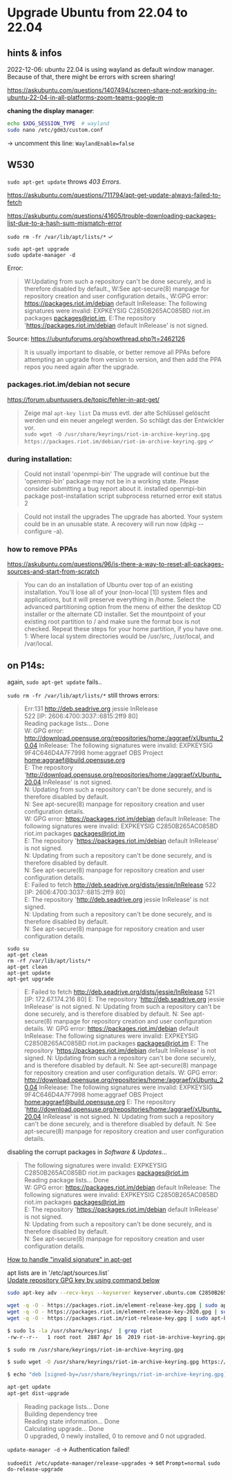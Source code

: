 # Upgrade Ubuntu from 22.04 to 22.04

## hints & infos

2022-12-06: ubuntu 22.04 is using wayland as default window manager. Because of that, there might be errors with screen sharing!

https://askubuntu.com/questions/1407494/screen-share-not-working-in-ubuntu-22-04-in-all-platforms-zoom-teams-google-m

**chaning the display manager**:

``` bash
echo $XDG_SESSION_TYPE  # wayland
sudo nano /etc/gdm3/custom.conf
```
→ uncomment this line: `WaylandEnable=false`

## W530

`sudo apt-get update` throws _403 Errors_.

https://askubuntu.com/questions/711794/apt-get-update-always-failed-to-fetch

https://askubuntu.com/questions/41605/trouble-downloading-packages-list-due-to-a-hash-sum-mismatch-error

`sudo rm -fr /var/lib/apt/lists/*` ✓

```
sudo apt-get upgrade
sudo update-manager -d
```

Error: 
> W:Updating from such a repository can't be done securely, and is therefore disabled by default., W:See apt-secure(8) manpage for repository creation and user configuration details., W:GPG error: https://packages.riot.im/debian default InRelease: The following signatures were invalid: EXPKEYSIG C2850B265AC085BD riot.im packages <packages@riot.im>, E:The repository 'https://packages.riot.im/debian default InRelease' is not signed.

Source: https://ubuntuforums.org/showthread.php?t=2462126
>  It is usually important to disable, or better remove all PPAs before attempting an upgrade from version to version, and then add the PPA repos you need again after the upgrade.

### packages.riot.im/debian not secure

https://forum.ubuntuusers.de/topic/fehler-in-apt-get/

> Zeige mal `apt-key list` Da muss evtl. der alte Schlüssel gelöscht werden und ein neuer angelegt werden. So schlägt das der Entwickler vor.  
`sudo wget -O /usr/share/keyrings/riot-im-archive-keyring.gpg https://packages.riot.im/debian/riot-im-archive-keyring.gpg` ✓

### during installation:

> Could not install 'openmpi-bin'
> The upgrade will continue but the 'openmpi-bin' package may not be in a working state. Please consider submitting a bug report about it.
> installed openmpi-bin package post-installation script subprocess returned error exit status 2

> Could not install the upgrades
> The upgrade has aborted. Your system could be in an unusable state. A recovery will run now (dpkg --configure -a).

### how to remove PPAs

https://askubuntu.com/questions/96/is-there-a-way-to-reset-all-packages-sources-and-start-from-scratch

> You can do an installation of Ubuntu over top of an existing installation. You'll lose all of your (non-local [1]) system files and applications, but it will preserve everything in /home.
> Select the advanced partitioning option from the menu of either the desktop CD installer or the alternate CD installer. Set the mountpoint of your existing root partition to / and make sure the format box is not checked. Repeat these steps for your home partition, if you have one.
> 1: Where local system directories would be /usr/src, /usr/local, and /var/local.

## on P14s:

again, `sudo apt-get update` fails..

`sudo rm -fr /var/lib/apt/lists/*` still throws errors:

> Err:131 http://deb.seadrive.org jessie InRelease  
>  522   [IP: 2606:4700:3037::6815:2ff9 80]  
> Reading package lists... Done                                                     
> W: GPG error: http://download.opensuse.org/repositories/home:/aggraef/xUbuntu_20.04  InRelease: The following signatures were invalid: EXPKEYSIG 9F4C646D4A7F7998 home:aggraef OBS Project <home:aggraef@build.opensuse.org>  
> E: The repository 'http://download.opensuse.org/repositories/home:/aggraef/xUbuntu_20.04  InRelease' is not signed.  
> N: Updating from such a repository can't be done securely, and is therefore disabled by default.  
> N: See apt-secure(8) manpage for repository creation and user configuration details.  
> W: GPG error: https://packages.riot.im/debian default InRelease: The following signatures were invalid: EXPKEYSIG C2850B265AC085BD riot.im packages <packages@riot.im>  
> E: The repository 'https://packages.riot.im/debian default InRelease' is not signed.  
> N: Updating from such a repository can't be done securely, and is therefore disabled by default.  
> N: See apt-secure(8) manpage for repository creation and user configuration details.  
> E: Failed to fetch http://deb.seadrive.org/dists/jessie/InRelease  522   [IP: 2606:4700:3037::6815:2ff9 80]  
> E: The repository 'http://deb.seadrive.org jessie InRelease' is not signed.  
> N: Updating from such a repository can't be done securely, and is therefore disabled by default.  
> N: See apt-secure(8) manpage for repository creation and user configuration details.

```
sudo su
apt-get clean
rm -rf /var/lib/apt/lists/*
apt-get clean
apt-get update 
apt-get upgrade
```

> E: Failed to fetch http://deb.seadrive.org/dists/jessie/InRelease  521   [IP: 172.67.174.216 80]
E: The repository 'http://deb.seadrive.org jessie InRelease' is not signed.
N: Updating from such a repository can't be done securely, and is therefore disabled by default.
N: See apt-secure(8) manpage for repository creation and user configuration details.
W: GPG error: https://packages.riot.im/debian default InRelease: The following signatures were invalid: EXPKEYSIG C2850B265AC085BD riot.im packages <packages@riot.im>
E: The repository 'https://packages.riot.im/debian default InRelease' is not signed.
N: Updating from such a repository can't be done securely, and is therefore disabled by default.
N: See apt-secure(8) manpage for repository creation and user configuration details.
W: GPG error: http://download.opensuse.org/repositories/home:/aggraef/xUbuntu_20.04  InRelease: The following signatures were invalid: EXPKEYSIG 9F4C646D4A7F7998 home:aggraef OBS Project <home:aggraef@build.opensuse.org>
E: The repository 'http://download.opensuse.org/repositories/home:/aggraef/xUbuntu_20.04  InRelease' is not signed.
N: Updating from such a repository can't be done securely, and is therefore disabled by default.
N: See apt-secure(8) manpage for repository creation and user configuration details.

disabling the corrupt packages in _Software & Updates_...

>  The following signatures were invalid: EXPKEYSIG C2850B265AC085BD riot.im packages <packages@riot.im>  
> Reading package lists... Done  
> W: GPG error: https://packages.riot.im/debian default InRelease: The following signatures were invalid: EXPKEYSIG C2850B265AC085BD riot.im packages <packages@riot.im>  
> E: The repository 'https://packages.riot.im/debian default InRelease' is not signed.  
> N: Updating from such a repository can't be done securely, and is therefore disabled by default.  
>N: See apt-secure(8) manpage for repository creation and user configuration details.

[How to handle "invalid signature" in apt-get](https://askubuntu.com/questions/1240263/how-to-handle-invalid-signature-in-apt-get)

apt lists are in '/etc/apt/sources.list`  
[Update repository GPG key by using command below](https://askubuntu.com/questions/1344835/errors-when-trying-to-upgrade-to-ubuntu-21-04-from-20-10)
``` bash
sudo apt-key adv --recv-keys --keyserver keyserver.ubuntu.com C2850B265AC085BD

wget -q -O - https://packages.riot.im/element-release-key.gpg | sudo apt-key add -
wget -q -O - https://packages.riot.im/element-release-key-2020.gpg | sudo apt-key add -
wget -q -O - https://packages.riot.im/riot-release-key.gpg | sudo apt-key add -
```

``` bash
$ sudo ls -la /usr/share/keyrings/  | grep riot
-rw-r--r--   1 root root  2887 Apr 16  2019 riot-im-archive-keyring.gpg

$ sudo rm /usr/share/keyrings/riot-im-archive-keyring.gpg

$ sudo wget -O /usr/share/keyrings/riot-im-archive-keyring.gpg https://packages.riot.im/debian/riot-im-archive-keyring.gpg

$ echo "deb [signed-by=/usr/share/keyrings/riot-im-archive-keyring.gpg] https://packages.riot.im/debian/ default main" | sudo tee /etc/apt/sources.list.d/riot-im.list
```

``` bash
apt-get update
apt-get dist-upgrade
```

> Reading package lists... Done  
> Building dependency tree       
> Reading state information... Done  
> Calculating upgrade... Done  
> 0 upgraded, 0 newly installed, 0 to remove and 0 not upgraded.  

`update-manager -d` → Authentication failed!

`sudoedit /etc/update-manager/release-upgrades` → set `Prompt=normal`
`sudo do-release-upgrade`